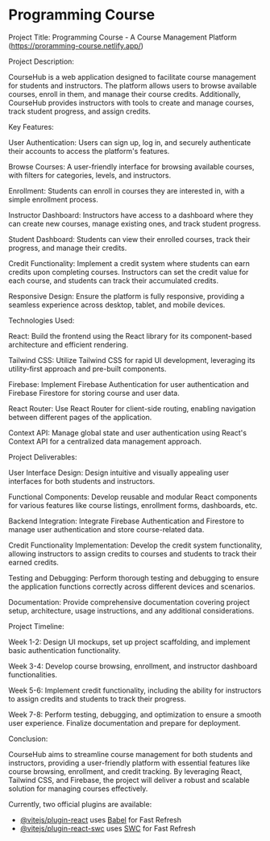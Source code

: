 # Programming Course

Project Title: Programming Course - A Course Management Platform (https://proramming-course.netlify.app/)

Project Description:

CourseHub is a web application designed to facilitate course management for students and instructors. The platform allows users to browse available courses, enroll in them, and manage their course credits. Additionally, CourseHub provides instructors with tools to create and manage courses, track student progress, and assign credits.

Key Features:

User Authentication: Users can sign up, log in, and securely authenticate their accounts to access the platform's features.

Browse Courses: A user-friendly interface for browsing available courses, with filters for categories, levels, and instructors.

Enrollment: Students can enroll in courses they are interested in, with a simple enrollment process.

Instructor Dashboard: Instructors have access to a dashboard where they can create new courses, manage existing ones, and track student progress.

Student Dashboard: Students can view their enrolled courses, track their progress, and manage their credits.

Credit Functionality: Implement a credit system where students can earn credits upon completing courses. Instructors can set the credit value for each course, and students can track their accumulated credits.

Responsive Design: Ensure the platform is fully responsive, providing a seamless experience across desktop, tablet, and mobile devices.

Technologies Used:

React: Build the frontend using the React library for its component-based architecture and efficient rendering.

Tailwind CSS: Utilize Tailwind CSS for rapid UI development, leveraging its utility-first approach and pre-built components.

Firebase: Implement Firebase Authentication for user authentication and Firebase Firestore for storing course and user data.

React Router: Use React Router for client-side routing, enabling navigation between different pages of the application.

Context API: Manage global state and user authentication using React's Context API for a centralized data management approach.

Project Deliverables:

User Interface Design: Design intuitive and visually appealing user interfaces for both students and instructors.

Functional Components: Develop reusable and modular React components for various features like course listings, enrollment forms, dashboards, etc.

Backend Integration: Integrate Firebase Authentication and Firestore to manage user authentication and store course-related data.

Credit Functionality Implementation: Develop the credit system functionality, allowing instructors to assign credits to courses and students to track their earned credits.

Testing and Debugging: Perform thorough testing and debugging to ensure the application functions correctly across different devices and scenarios.

Documentation: Provide comprehensive documentation covering project setup, architecture, usage instructions, and any additional considerations.

Project Timeline:

Week 1-2: Design UI mockups, set up project scaffolding, and implement basic authentication functionality.

Week 3-4: Develop course browsing, enrollment, and instructor dashboard functionalities.

Week 5-6: Implement credit functionality, including the ability for instructors to assign credits and students to track their progress.

Week 7-8: Perform testing, debugging, and optimization to ensure a smooth user experience. Finalize documentation and prepare for deployment.

Conclusion:

CourseHub aims to streamline course management for both students and instructors, providing a user-friendly platform with essential features like course browsing, enrollment, and credit tracking. By leveraging React, Tailwind CSS, and Firebase, the project will deliver a robust and scalable solution for managing courses effectively.

Currently, two official plugins are available:

- [@vitejs/plugin-react](https://github.com/vitejs/vite-plugin-react/blob/main/packages/plugin-react/README.md) uses [Babel](https://babeljs.io/) for Fast Refresh
- [@vitejs/plugin-react-swc](https://github.com/vitejs/vite-plugin-react-swc) uses [SWC](https://swc.rs/) for Fast Refresh
